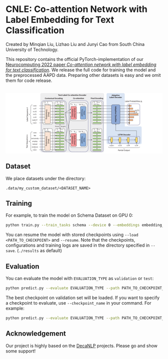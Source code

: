 # CNLE: Co-attention Network with Label Embedding for Text Classification
Created by Minqian Liu, Lizhao Liu and Junyi Cao from South China University of Technology.

This repository contains the official PyTorch-implementation of our [Neurocomputing 2022 paper *Co-attention network with label embedding for text classification*](https://mqianliu.github.io/files/CNLE_Neurocomputing22.pdf).
We release the full code for training the model and the preprocessed AAPD data. Preparing other datasets is easy and we omit them for code release.

<br>

<img src="image/CNLE_hd.png" align="center">

## Dataset
We place datasets under the directory:
```
.data/my_custom_dataset/<DATASET_NAME>
```

## Training
For example, to train the model on Schema Dataset on GPU 0:
```bash
python train.py --train_tasks schema --device 0 --embeddings embedding_path
```
You can resume the model with stored checkpoints using ```--load <PATH_TO_CHECKPOINT>``` and ```--resume```. Note that the checkpoints, configurations and training logs are saved in the directory specified in ```--save```. (```./results``` as default)

## Evaluation
You can evaluate the model with ```EVALUATION_TYPE``` as ```validation``` or ```test```:
```bash
python predict.py --evaluate EVALUATION_TYPE --path PATH_TO_CHECKPOINT_DIRECTORY --device 0 --tasks schema
```
The best checkpoint on validation set will be loaded. If you want to specify a checkpoint to evaluate, use ```--checkpoint_name``` in your command. For example:
```bash
python predict.py --evaluate EVALUATION_TYPE --path PATH_TO_CHECKPOINT_DIRECTORY --device 0 --checkpoint_name iteration_1000.pth --tasks schema
```

## Acknowledgement
Our project is highly based on the [DecaNLP](https://github.com/salesforce/decaNLP) projects. Please go and show some support!
